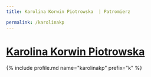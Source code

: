 ```yaml
---
title: Karolina Korwin Piotrowska  | Patromierz

permalink: /karolinakp
---
```


# [Karolina Korwin Piotrowska ](https://patronite.pl/karolinakp)

{% include profile.md name="karolinakp" prefix="k" %}
